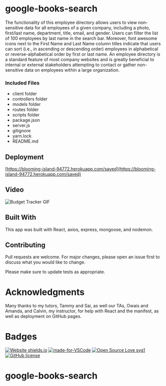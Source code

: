 # google-books-search

The functionality of this employee directory allows users to view non-sensitive data for all employees of a given company, including a photo, first/last name, department, title, email, and gender. Users can filter the list of 100 employees by last name in the search bar. Moreover, font awesome icons next to the First Name and Last Name column titles indicate that users can sort (i.e., in ascending or descending order) employees in alphabetical or reverse-alphabetical order by first or last name. An employee directory is a standard feature of most company websites and is greatly beneficial to internal or external stakeholders attempting to contact or gather non-sensitive data on employees within a large organization.

### Included Files

* client folder
* controllers folder
* models folder
* routes folder
* scripts folder
* package.json
* server.js
* gitignore
* yarn.lock
* README.md



## Deployment

[https://blooming-island-94772.herokuapp.com/saved](https://blooming-island-94772.herokuapp.com/saved)

## Video

![Budget Tracker GIF](public/video/directory.gif) 

## Built With

This app was built with React, axios, express, mongoose, and nodemon.

## Contributing

Pull requests are welcome. For major changes, please open an issue first to discuss what you would like to change.

Please make sure to update tests as appropriate.

# Acknowledgments

Many thanks to my tutors, Tammy and Sai, as well our TAs, Owais and Amanda, and Calvin, my instructor, for help with React and the manifest, as well as deployment on GitHub pages.

# Badges

[![Website shields.io](https://img.shields.io/website-up-down-green-red/http/shields.io.svg)](http://shields.io/)
[![made-for-VSCode](https://img.shields.io/badge/Made%20for-VSCode-1f425f.svg)](https://code.visualstudio.com/)
[![Open Source Love svg1](https://badges.frapsoft.com/os/v1/open-source.svg?v=103)](https://github.com/ellerbrock/open-source-badges/)
[![GitHub license](https://img.shields.io/github/license/Naereen/StrapDown.js.svg)](https://github.com/Naereen/StrapDown.js/blob/master/LICENSE)




# google-books-search